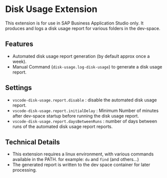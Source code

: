 # Disk Usage Extension

This extension is for use in SAP Business Application Studio only.
It produces and logs a disk usage report for various folders in the dev-space.

## Features

- Automated disk usage report generation (by default approx once a week).
- Manual Command (`disk-usage.log-disk-usage`) to generate a disk usage report.

## Settings

- `vscode-disk-usage.report.disable` : disable the automated disk usage report.
- `vscode-disk-usage.report.initialDelay` : Minimum Number of minutes after dev-space startup before running the disk usage report.
- `vscode-disk-usage.report.daysBetweenRuns` : number of days between runs of the automated disk usage report reports.

## Technical Details

- This extension requires a linux environment, with various commands available in the PATH. for example: `du` and `find` (and others...)
- The generated report is written to the dev space container for later processing.
